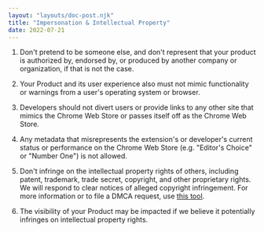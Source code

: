 ```yaml
---
layout: "layouts/doc-post.njk"
title: "Impersonation & Intellectual Property"
date: 2022-07-21
---
```


1. Don't pretend to be someone else, and don't represent that your product is authorized by,
   endorsed by, or produced by another company or organization, if that is not the case.

1. Your Product and its user experience also must not mimic functionality or warnings from a user's
   operating system or browser.

1. Developers should not divert users or provide links to any other site that mimics the Chrome Web
   Store or passes itself off as the Chrome Web Store.

1. Any metadata that misrepresents the extension's or developer's current status or performance on
   the Chrome Web Store (e.g. "Editor's Choice" or "Number One") is not allowed.

1. Don't infringe on the intellectual property rights of others, including patent, trademark, trade
   secret, copyright, and other proprietary rights. We will respond to clear notices of alleged
   copyright infringement. For more information or to file a DMCA request, use [this
   tool][dmca-tool].

1. The visibility of your Product may be impacted if we believe it potentially infringes on
   intellectual property rights.

[dmca-tool]: http://www.google.com/support/bin/static.py?page=ts.cs&ts=1114905
